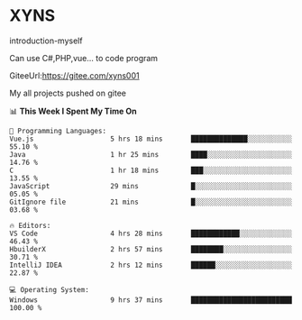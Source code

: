 # XYNS
introduction-myself

Can use C#,PHP,vue... to code program

GiteeUrl:https://gitee.com/xyns001

My all projects pushed on gitee

<!--START_SECTION:waka-->
📊 **This Week I Spent My Time On** 

```text
💬 Programming Languages: 
Vue.js                   5 hrs 18 mins       ██████████████░░░░░░░░░░░   55.10 % 
Java                     1 hr 25 mins        ████░░░░░░░░░░░░░░░░░░░░░   14.76 % 
C                        1 hr 18 mins        ███░░░░░░░░░░░░░░░░░░░░░░   13.55 % 
JavaScript               29 mins             █░░░░░░░░░░░░░░░░░░░░░░░░   05.05 % 
GitIgnore file           21 mins             █░░░░░░░░░░░░░░░░░░░░░░░░   03.68 % 

🔥 Editors: 
VS Code                  4 hrs 28 mins       ████████████░░░░░░░░░░░░░   46.43 % 
HbuilderX                2 hrs 57 mins       ████████░░░░░░░░░░░░░░░░░   30.71 % 
IntelliJ IDEA            2 hrs 12 mins       ██████░░░░░░░░░░░░░░░░░░░   22.87 % 

💻 Operating System: 
Windows                  9 hrs 37 mins       █████████████████████████   100.00 % 
```


<!--END_SECTION:waka-->
